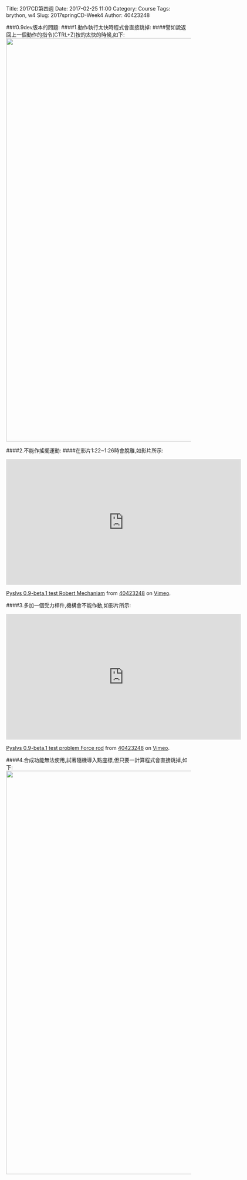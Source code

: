 Title: 2017CD第四週
Date: 2017-02-25 11:00
Category: Course
Tags: brython, w4
Slug: 2017springCD-Week4
Author: 40423248


###0.9dev版本的問題:
####1.動作執行太快時程式會直接跳掉:
####譬如說返回上一個動作的指令(CTRL+Z)按的太快的時候,如下:
<img src="./../data/P301.png" width="1100" />

####2.不能作搖擺運動:
####在影片1:22~1:26時會脫離,如影片所示:
<iframe src="https://player.vimeo.com/video/244522382" width="640" height="343" frameborder="0" webkitallowfullscreen mozallowfullscreen allowfullscreen></iframe>
<p><a href="https://vimeo.com/244522382">Pyslvs 0.9-beta.1 test Robert Mechaniam</a> from <a href="https://vimeo.com/user46447136">40423248</a> on <a href="https://vimeo.com">Vimeo</a>.</p>

####3.多加一個受力桿件,機構會不能作動,如影片所示:
<iframe src="https://player.vimeo.com/video/244861420" width="640" height="343" frameborder="0" webkitallowfullscreen mozallowfullscreen allowfullscreen></iframe>
<p><a href="https://vimeo.com/244861420">Pyslvs 0.9-beta.1 test problem Force rod</a> from <a href="https://vimeo.com/user46447136">40423248</a> on <a href="https://vimeo.com">Vimeo</a>.</p>

####4.合成功能無法使用,試著隨機導入點座標,但只要一計算程式會直接跳掉,如下:
<img src="./../data/P302.png" width="1100" />
